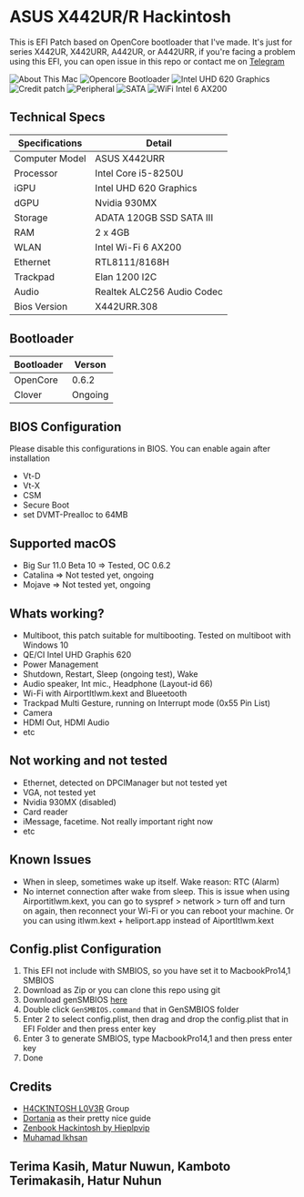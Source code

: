 # ASUS X442UR/R Hackintosh
This is EFI Patch based on OpenCore bootloader that I've made. It's just for series X442UR, X442URR, A442UR, or A442URR, if you're facing a problem using this EFI, you can open issue in this repo or contact me on [Telegram](https://t.me/hamcuks)

![About This Mac](https://github.com/hamcuks/hackintosh-x442urr/blob/master/Screnshots/ss-about.png?raw=true)
![Opencore Bootloader](https://github.com/hamcuks/hackintosh-x442urr/blob/master/Screnshots/ss-bl.png?raw=true)
![Intel UHD 620 Graphics](https://github.com/hamcuks/hackintosh-x442urr/blob/master/Screnshots/ss-gpu.png?raw=true)
![Credit patch](https://github.com/hamcuks/hackintosh-x442urr/blob/master/Screnshots/ss-pci.png?raw=true)
![Peripheral](https://github.com/hamcuks/hackintosh-x442urr/blob/master/Screnshots/ss-peripheral.png?raw=true)
![SATA](https://github.com/hamcuks/hackintosh-x442urr/blob/master/Screnshots/ss-sata.png?raw=true)
![WiFi Intel 6 AX200](https://github.com/hamcuks/hackintosh-x442urr/blob/master/Screnshots/ss-wifi.png?raw=true)


## Technical Specs

Specifications | Detail
------------| ----------
Computer Model | ASUS X442URR
Processor   | Intel Core i5-8250U
iGPU        | Intel UHD 620 Graphics
dGPU        | Nvidia 930MX
Storage     | ADATA 120GB SSD SATA III
RAM         | 2 x 4GB
WLAN        | Intel Wi-Fi 6 AX200
Ethernet    | RTL8111/8168H
Trackpad    | Elan 1200 I2C
Audio | Realtek ALC256 Audio Codec
Bios Version | X442URR.308
 
## Bootloader
Bootloader        | Verson
------------| ----------
OpenCore | 0.6.2
Clover | Ongoing

## BIOS Configuration
Please disable this configurations in BIOS. You can enable again after installation
- Vt-D
- Vt-X
- CSM 
- Secure Boot
- set DVMT-Prealloc to 64MB

## Supported macOS
- Big Sur 11.0 Beta 10 => Tested, OC 0.6.2
- Catalina => Not tested yet, ongoing
- Mojave => Not tested yet, ongoing

## Whats working?
- Multiboot, this patch suitable for multibooting. Tested on multiboot with Windows 10
- QE/CI Intel UHD Graphis 620
- Power Management
- Shutdown, Restart, Sleep (ongoing test), Wake
- Audio speaker, Int mic., Headphone (Layout-id 66)
- Wi-Fi with AirportItlwm.kext and Blueetooth
- Trackpad Multi Gesture, running on Interrupt mode (0x55 Pin List)
- Camera
- HDMI Out, HDMI Audio
- etc

## Not working and not tested
- Ethernet, detected on DPCIManager but not tested yet
- VGA, not tested yet
- Nvidia 930MX (disabled)
- Card reader
- iMessage, facetime. Not really important right now
- etc

## Known Issues
- When in sleep, sometimes wake up itself. Wake reason: RTC (Alarm)
- No internet connection after wake from sleep. This is issue when using Airportitlwm.kext, you can go to syspref > network > turn off and turn on again, then reconnect your Wi-Fi or you can reboot your machine. Or you can using itlwm.kext + heliport.app instead of AiportItlwm.kext

## Config.plist Configuration
1. This EFI not include with SMBIOS, so you have set it to MacbookPro14,1 SMBIOS
2. Download as Zip or you can clone this repo using git
3. Download genSMBIOS [here](https://github.com/corpnewt/GenSMBIOS)
4. Double click `GenSMBIOS.command` that in GenSMBIOS folder
5. Enter 2 to select config.plist, then drag and drop the config.plist that in EFI Folder and then press enter key
6. Enter 3 to generate SMBIOS, type MacbookPro14,1 and then press enter key
7. Done

## Credits
- [H4CK1NTOSH L0V3R](https://t.me/HackintoshLover) Group
- [Dortania](https://dortania.github.io) as their pretty nice guide
- [Zenbook Hackintosh by Hieplpvip](https://github.com/hieplpvip/Asus-Zenbook-Hackintosh)
- [Muhamad Ikhsan](https://github.com/exxncss)

## Terima Kasih, Matur Nuwun, Kamboto Terimakasih, Hatur Nuhun

